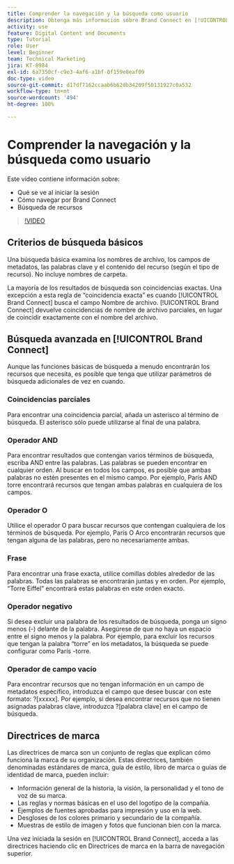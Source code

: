 ```yaml
---
title: Comprender la navegación y la búsqueda como usuario
description: Obtenga más información sobre Brand Connect en [!UICONTROL DAM de Workfront] y su navegación.
activity: use
feature: Digital Content and Documents
type: Tutorial
role: User
level: Beginner
team: Technical Marketing
jira: KT-8984
exl-id: 6a7350cf-c9e3-4af6-a1bf-0f159e8eaf09
doc-type: video
source-git-commit: d17df7162ccaab6b62db34209f50131927c0a532
workflow-type: tm+mt
source-wordcount: '494'
ht-degree: 100%

---
```


# Comprender la navegación y la búsqueda como usuario

Este vídeo contiene información sobre:

* Qué se ve al iniciar la sesión
* Cómo navegar por Brand Connect
* Búsqueda de recursos

>[!VIDEO](https://video.tv.adobe.com/v/3419028/?quality=12&learn=on&enablevpops&captions=spa)

## Criterios de búsqueda básicos

Una búsqueda básica examina los nombres de archivo, los campos de metadatos, las palabras clave y el contenido del recurso (según el tipo de recurso). No incluye nombres de carpeta.

La mayoría de los resultados de búsqueda son coincidencias exactas. Una excepción a esta regla de “coincidencia exacta” es cuando [!UICONTROL Brand Connect] busca el campo Nombre de archivo. [!UICONTROL Brand Connect] devuelve coincidencias de nombre de archivo parciales, en lugar de coincidir exactamente con el nombre del archivo.

## Búsqueda avanzada en [!UICONTROL Brand Connect]

Aunque las funciones básicas de búsqueda a menudo encontrarán los recursos que necesita, es posible que tenga que utilizar parámetros de búsqueda adicionales de vez en cuando.

### Coincidencias parciales

Para encontrar una coincidencia parcial, añada un asterisco al término de búsqueda. El asterisco sólo puede utilizarse al final de una palabra.

### Operador AND

Para encontrar resultados que contengan varios términos de búsqueda, escriba AND entre las palabras. Las palabras se pueden encontrar en cualquier orden. Al buscar en todos los campos, es posible que ambas palabras no estén presentes en el mismo campo. Por ejemplo, París AND torre encontrará recursos que tengan ambas palabras en cualquiera de los campos.

### Operador O

Utilice el operador O para buscar recursos que contengan cualquiera de los términos de búsqueda. Por ejemplo, París O Arco encontrarán recursos que tengan alguna de las palabras, pero no necesariamente ambas.

### Frase

Para encontrar una frase exacta, utilice comillas dobles alrededor de las palabras. Todas las palabras se encontrarán juntas y en orden. Por ejemplo, “Torre Eiffel” encontrará estas palabras en este orden exacto.

### Operador negativo

Si desea excluir una palabra de los resultados de búsqueda, ponga un signo menos (-) delante de la palabra. Asegúrese de que no haya un espacio entre el signo menos y la palabra. Por ejemplo, para excluir los recursos que tengan la palabra “torre” en los metadatos, la búsqueda se puede configurar como París -torre.

### Operador de campo vacío

Para encontrar recursos que no tengan información en un campo de metadatos específico, introduzca el campo que desee buscar con este formato: ?[xxxxx]. Por ejemplo, si desea encontrar recursos que no tienen asignadas palabras clave, introduzca ?[palabra clave] en el campo de búsqueda.

## Directrices de marca

Las directrices de marca son un conjunto de reglas que explican cómo funciona la marca de su organización. Estas directrices, también denominadas estándares de marca, guía de estilo, libro de marca o guías de identidad de marca, pueden incluir:

* Información general de la historia, la visión, la personalidad y el tono de voz de su marca.
* Las reglas y normas básicas en el uso del logotipo de la compañía.
* Ejemplos de fuentes aprobadas para impresión y uso en la web.
* Desgloses de los colores primario y secundario de la compañía.
* Muestras de estilo de imagen y fotos que funcionan bien con la marca.

Una vez iniciada la sesión en [!UICONTROL Brand Connect], acceda a las directrices haciendo clic en Directrices de marca en la barra de navegación superior.
